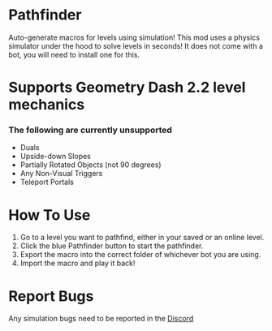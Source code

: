 # Pathfinder

Auto-generate macros for levels using simulation! This mod uses a physics simulator under the hood to solve levels in seconds! It does not come with a bot, you will need to install one for this.

# Supports Geometry Dash 2.2 level mechanics
### The following are currently unsupported
- Duals
- Upside-down Slopes
- Partially Rotated Objects (not 90 degrees)
- Any Non-Visual Triggers
- Teleport Portals

# How To Use

1. Go to a level you want to pathfind, either in your saved or an online level.
2. Click the blue Pathfinder button to start the pathfinder.
3. Export the macro into the correct folder of whichever bot you are using.
4. Import the macro and play it back!

# Report Bugs

Any simulation bugs need to be reported in the [Discord](https://discord.gg/u9m7kqyqxu)
